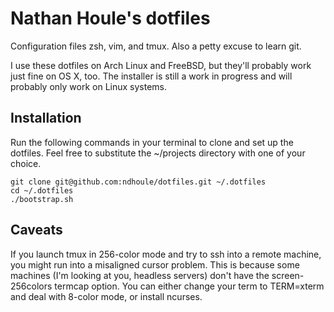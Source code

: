 # Nathan Houle's dotfiles

Configuration files zsh, vim, and tmux. Also a petty excuse to learn git.

I use these dotfiles on Arch Linux and FreeBSD, but they'll probably work just fine
on OS X, too. The installer is still a work in progress and will probably only work
on Linux systems.


## Installation

Run the following commands in your terminal to clone and set up the dotfiles. Feel
free to substitute the ~/projects directory with one of your choice.

```terminal
git clone git@github.com:ndhoule/dotfiles.git ~/.dotfiles
cd ~/.dotfiles
./bootstrap.sh
```

## Caveats
If you launch tmux in 256-color mode and try to ssh into a remote machine, you might
run into a misaligned cursor problem. This is because some machines (I'm looking at
you, headless servers) don't have the screen-256colors termcap option. You can either
change your term to TERM=xterm and deal with 8-color mode, or install ncurses.
